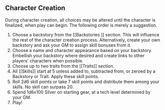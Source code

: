 Character Creation
---

During character creation, all choices may be altered until the character is finalized, when play can begin. The following order is merely a suggestion.

1. Choose a backstory from the [[Backstories ]] section. This will influence the rest of the character creation process. Alternatively, create your own backstory and ask your GM to assign skill bonuses from it.
2. Choose a name and character appearance based on your backstory. Embellish your backstory where desired and create links to other players' characters when possible.
3. Choose up to two traits from the [[Traits]] section.
4. All [[Skills]] start at 5 unless added to, subtracted from, or zeroed by a Backstory or Trait. Apply these skill points.
5. Roll 2d6 skill points or take 7 skill points and distribute them among your skills. No skill can surpass 20.
6. Spend 1d6x100 Silver on starting gear, at a tech level determined by your GM.
7. Play!
